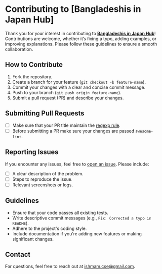# Contributing to [Bangladeshis in Japan Hub]

Thank you for your interest in contributing to **[Bangladeshis in Japan Hub](https://github.com/IshmamAbir/Bangladeshis-in-Japan-Hub)**!
Contributions are welcome, whether it’s fixing a typo, adding examples, or improving explanations.
Please follow these guidelines to ensure a smooth collaboration.

## How to Contribute

1. Fork the repository.
2. Create a branch for your feature (`git checkout -b feature-name`).
3. Commit your changes with a clear and concise commit message.
4. Push to your branch (`git push origin feature-name`).
5. Submit a pull request (PR) and describe your changes.

## Submitting Pull Requests

- [ ] Make sure that your PR title maintain the [regexp rule][regexp_rule].
- [ ] Before submitting a PR make sure your changes are passed `awesome-lint`.

## Reporting Issues

If you encounter any issues, feel free to [open an issue](https://github.com/IshmamAbir/Bangladeshis-in-Japan-Hub/issues). Please include:

- [ ] A clear description of the problem.
- [ ] Steps to reproduce the issue.
- [ ] Relevant screenshots or logs.

## Guidelines

- Ensure that your code passes all existing tests.
- Write descriptive commit messages (e.g., `Fix: Corrected a typo in README`).
- Adhere to the project's coding style.
- Include documentation if you're adding new features or making significant changes.

## Contact

For questions, feel free to reach out at [ishmam.cse@gmail.com](mailto:ishmam.cse@gmail.com).

[regexp_rule]: https://github.com/IshmamAbir/Bangladeshis-in-Japan-Hub/blob/main/.github/workflows/pr-title.yml#L17
